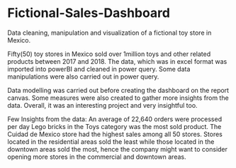 # Fictional-Sales-Dashboard
Data cleaning, manipulation and visualization of a fictional toy store in Mexico.

Fifty(50) toy stores in Mexico sold over 1million toys and other related products between 2017 and 2018. 
The data, which was in excel format was imported into powerBI and cleaned in power query. Some data manipulations were also carried out in power query.

Data modelling was carried out before creating the dashboard on the report canvas.
Some measures were also created to gather more insights from the data.
Overall, it was an interesting project and very insightful too.

Few Insights from the data:
An average of 22,640 orders were processed per day
Lego bricks in the Toys category was the most sold product.
The Cuidad de Mexico store had the highest sales among all 50 stores.
Stores located in the residential areas sold the least while those located in the downtown areas sold the most, hence the company might want to consider opening more stores in the commercial and downtown areas.


